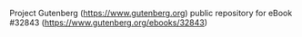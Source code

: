 Project Gutenberg (https://www.gutenberg.org) public repository for eBook #32843 (https://www.gutenberg.org/ebooks/32843)
